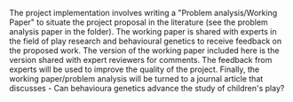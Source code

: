 The project implementation involves writing a "Problem analysis/Working Paper" to situate the project proposal in the literature (see the problem analysis paper in the folder). The working paper is shared with experts in the field of play research and behavioural genetics to receive feedback on the proposed work. The version of the working paper included here is the version shared with expert reviewers for comments. The feedback from experts will be used to improve the quality of the project. Finally, the working paper/problem analysis will be turned to a journal article that discusses - Can behavioura genetics advance the study of children's play?  
